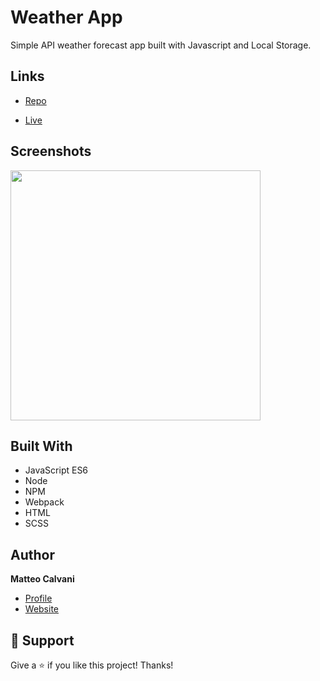 # Weather App

<p>Simple API weather forecast app built with Javascript and Local Storage.</p>

## Links

- [Repo](https://github.com/1987mat/Weather_App 'Repo')

- [Live](https://1987mat.github.io/Weather_App 'Live View')

## Screenshots

<img src="https://user-images.githubusercontent.com/64235918/194168818-ffe24472-96f7-4dc1-a366-a43137c885ac.png" width="400"/>

## Built With

- JavaScript ES6
- Node
- NPM
- Webpack
- HTML
- SCSS

## Author

**Matteo Calvani**

- [Profile](https://github.com/1987mat 'Matteo Calvani')
- [Website](https://1987mat.github.io/Portfolio_Site)

## 🤝 Support

Give a ⭐️ if you like this project! Thanks!
